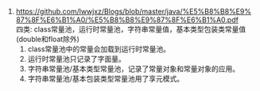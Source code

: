 1. https://github.com/lwwjxz/Blogs/blob/master/java/%E5%B8%B8%E9%87%8F%E6%B1%A0/%E5%B8%B8%E9%87%8F%E6%B1%A0.pdf      
四类: class常量池，运行时常量池，字符串常量值，基本类型包装类常量值(double和float除外)         
    1. class常量池中的常量会加载到运行时常量池。      
    2. 运行时常量池只记录了字面量。         
    3. 字符串常量池/基本类型常量池，记录了常量对象和常量对象的应用。         
    4. 字符串常量池/基本包装类型常量池用了享元模式。        
